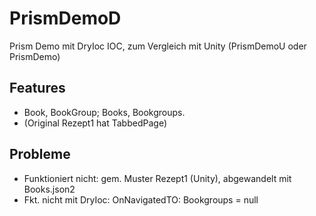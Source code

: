 # PrismDemoD

Prism Demo mit DryIoc IOC, zum Vergleich mit Unity (PrismDemoU oder PrismDemo)

## Features
* Book, BookGroup; Books, Bookgroups. 
* (Original Rezept1 hat TabbedPage)

## Probleme
* Funktioniert nicht: gem. Muster Rezept1 (Unity), abgewandelt mit Books.json2
* Fkt. nicht mit DryIoc: OnNavigatedTO: Bookgroups = null
